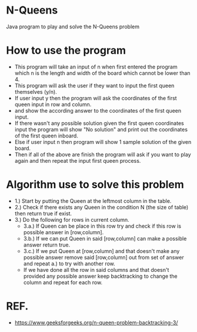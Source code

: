 # N-Queens
Java program to play and solve the N-Queens problem

# How to use the program
- This program will take an input of n when first entered the program which n is the length and width of the board which cannot be lower than 4.
- This program will ask the user if they want to input the first queen themselves (y/n).
- If user input y then the program will ask the coordinates of the first queen input in row and column.
- and show the according answer to the coordinates of the first queen input.
- If there wasn't any possible solution given the first queen coordinates input the program will show "No solution" and print out the coordinates of the first queen inboard.
- Else if user input n then program will show 1 sample solution of the given board.
- Then if all of the above are finish the program will ask if you want to play again and then repeat the input first queen process.

# Algorithm use to solve this problem
- 1.) Start by putting the Queen at the leftmost column in the table.
- 2.) Check if there exists any Queen in the condition N (the size of table) then return true if exist.
- 3.) Do the following for rows in current column.
    - 3.a.) If Queen can be place in this row try and check if this row is possible answer in [row,column].
    - 3.b.) If we can put Queen in said [row,column] can make a possible answer return true.
    - 3.c.) If we put Queen at [row,column] and that doesn't make any possible answer remove said [row,column] out from set of answer and repeat a.) to try with another row.
    - If we have done all the row in said columns and that doesn't provided any possible answer keep backtracking to change the column and repeat for each row.

# REF.
- https://www.geeksforgeeks.org/n-queen-problem-backtracking-3/
